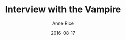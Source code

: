 ---
layout: post
title: Interview with the Vampire
source: interview-with-the-vampire
author: Anne Rice
kindle: true
date: 2016-08-17
tags:
  - fiction
---